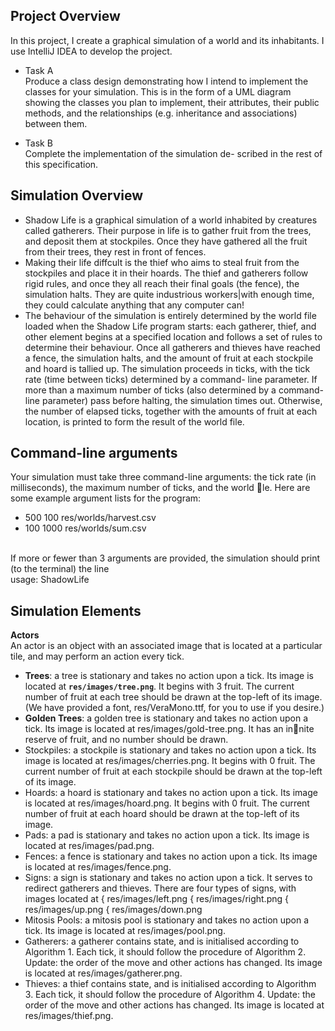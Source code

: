 ## Project Overview
In this project, I create a graphical simulation of a world and its inhabitants. I use IntelliJ IDEA to develop the project.

* Task A </br>
Produce a class design demonstrating how I intend to
implement the classes for your simulation. This is in the form of a UML diagram showing
the classes you plan to implement, their attributes, their public methods, and the relationships (e.g.
inheritance and associations) between them. 

* Task B </br>
Complete the implementation of the simulation de-
scribed in the rest of this specification.

## Simulation Overview
* Shadow Life is a graphical simulation of a world inhabited by creatures called gatherers. Their
purpose in life is to gather fruit from the trees, and deposit them at stockpiles. Once they have
gathered all the fruit from their trees, they rest in front of fences. 
* Making their life diffcult is the thief who aims to steal fruit from the stockpiles and place it in
their hoards. The thief and gatherers follow rigid rules, and once they all reach their final goals (the
fence), the simulation halts. They are quite industrious workers|with enough time, they could
calculate anything that any computer can!
* The behaviour of the simulation is entirely determined by the world file loaded when the Shadow
Life program starts: each gatherer, thief, and other element begins at a specified location and
follows a set of rules to determine their behaviour. Once all gatherers and thieves have reached a
fence, the simulation halts, and the amount of fruit at each stockpile and hoard is tallied up. The
simulation proceeds in ticks, with the tick rate (time between ticks) determined by a command-
line parameter. If more than a maximum number of ticks (also determined by a command-line
parameter) pass before halting, the simulation times out. Otherwise, the number of elapsed ticks,
together with the amounts of fruit at each location, is printed to form the result of the world file.</br>

## Command-line arguments
Your simulation must take three command-line arguments: the tick rate (in milliseconds), the
maximum number of ticks, and the world le. Here are some example argument lists for the
program: </br>
* 500 100 res/worlds/harvest.csv
* 100 1000 res/worlds/sum.csv
</br>
If more or fewer than 3 arguments are provided, the simulation should print (to the terminal)
the line </br>
usage: ShadowLife <tick rate> <max ticks> <world file> </br>
  
## Simulation Elements
**Actors**</br>
An actor is an object with an associated image that is located at a particular tile, and may perform
an action every tick.</br>
* **Trees**: a tree is stationary and takes no action upon a tick. Its image is located at
**`res/images/tree.png`**. It begins with 3 fruit. The current number of fruit at each tree
should be drawn at the top-left of its image. (We have provided a font, res/VeraMono.ttf,
for you to use if you desire.)
* **Golden Trees**: a golden tree is stationary and takes no action upon a tick. Its image is
located at res/images/gold-tree.png. It has an innite reserve of fruit, and no number
should be drawn.
* Stockpiles: a stockpile is stationary and takes no action upon a tick. Its image is located
at res/images/cherries.png. It begins with 0 fruit. The current number of fruit at each
stockpile should be drawn at the top-left of its image.
* Hoards: a hoard is stationary and takes no action upon a tick. Its image is located at
res/images/hoard.png. It begins with 0 fruit. The current number of fruit at each hoard
should be drawn at the top-left of its image.
* Pads: a pad is stationary and takes no action upon a tick. Its image is located at
res/images/pad.png.
* Fences: a fence is stationary and takes no action upon a tick. Its image is located at
res/images/fence.png.
* Signs: a sign is stationary and takes no action upon a tick. It serves to redirect gatherers
and thieves. There are four types of signs, with images located at
{ res/images/left.png
{ res/images/right.png
{ res/images/up.png
{ res/images/down.png
* Mitosis Pools: a mitosis pool is stationary and takes no action upon a tick. Its image is
located at res/images/pool.png.
* Gatherers: a gatherer contains state, and is initialised according to Algorithm 1. Each tick,
it should follow the procedure of Algorithm 2. Update: the order of the move and other
actions has changed. Its image is located at res/images/gatherer.png.
* Thieves: a thief contains state, and is initialised according to Algorithm 3. Each tick, it
should follow the procedure of Algorithm 4. Update: the order of the move and other actions
has changed. Its image is located at res/images/thief.png.
